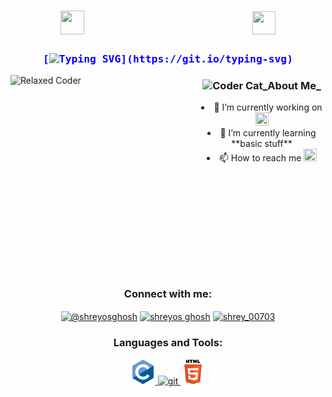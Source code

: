 <!--- profile under construction
 <div><p align="center"><img src="https://media3.giphy.com/media/S5JSwmQYHOGMo/giphy.gif?cid=ecf05e47m4amwi8wbrga0o8c1kq8y9mif4czsrcgx5mjruqm&rid=giphy.gif&ct=s" height=190px width=255px />
  </p></div>--->

<h1 style="text-align:center;font-family:Helvetica; color: white; " align="center">
  <img src="https://media3.giphy.com/media/O7idAw0IBgPWB5pMhT/giphy.gif?cid=790b7611f75bb1f3fe83e4092b0f3c0dc34dd974106f227a&rid=giphy.gif&ct=s" width="38" height="38" frameBorder="0">
  I'm Shreyos Ghosh
  <img src="https://i.giphy.com/media/tJ8BAfobT0piXEwdW1/giphy.webp" width="37" height="37" frameBorder="0">
</h1>


<h3 style="text-align: center; color:#0400ff;font-family:monospace; "align="center">
<span class="auto-type"></span>
 
[![Typing SVG](https://readme-typing-svg.herokuapp.com?duration=4900&color=00F7F3&center=true&width=500&lines=Aspiring+Developer_;UG+at+JIS+UNIVERSITY_;Content+Creater_;Beginner+at+SFML_)](https://git.io/typing-svg)
</h3>

<!---Body starts here--->

<body>
 <div><img align="left" src="https://media4.giphy.com/media/R03zWv5p1oNSQd91EP/giphy.gif?cid=790b76119e9e14997839c4383da6606fb5befea40a39170a&rid=giphy.gif&ct=g" alt="Relaxed Coder" width="300" height="300"/></div>

</body>

<h3 align="center"><b><img src="https://media4.giphy.com/media/k76eCxLAYwyjyFXClf/giphy.gif?cid=ecf05e47sg1h99p26v8wub6qpykho2i36l1622miyiar5vab&rid=giphy.gif&ct=s" alt="Coder Cat" width=25px height=25px/>_About Me_</b></h3>
<!--- adopted markdown --->


<li align="center">🔭 I’m currently working on <img src="https://linksharing.samsungcloud.com/ccvhVKn4Uk90" width="21" height="21" href="https://github.com/Shreyosgit/Snake-Game"</li>

<li align="center">🌱 I’m currently learning **basic stuff**</li>

<li align="center">📫 How to reach me <img src="https://logodownload.org/wp-content/uploads/2018/03/gmail-logo-16.png" width="21" height="20" href="https:www.shreyosghosh279@gmail.com"</li>
<br/>
<br/>
<br/>
<br/>
<br/>
<br/>
<br/>
<br/>
<br/>
<br/>
<br/>
<h3 align="center">Connect with me:</h3>
<p align="center">
<a href="https://twitter.com/@shreyosghosh" target="blank"><img align="center" src="https://raw.githubusercontent.com/rahuldkjain/github-profile-readme-generator/master/src/images/icons/Social/twitter.svg" alt="@shreyosghosh" height="30" width="40" /></a>
<a href="https://linkedin.com/in/shreyos ghosh" target="blank"><img align="center" src="https://raw.githubusercontent.com/rahuldkjain/github-profile-readme-generator/master/src/images/icons/Social/linked-in-alt.svg" alt="shreyos ghosh" height="30" width="40" /></a>
<a href="https://instagram.com/shrey_00703" target="blank"><img align="center" src="https://raw.githubusercontent.com/rahuldkjain/github-profile-readme-generator/master/src/images/icons/Social/instagram.svg" alt="shrey_00703" height="30" width="40" /></a>
</p>
<h3 align="center">Languages and Tools:</h3>
<p align="center"> <a href="https://www.cprogramming.com/" target="_blank" rel="noreferrer"> <img src="https://raw.githubusercontent.com/devicons/devicon/master/icons/c/c-original.svg" alt="c" width="40" height="40"/> </a> <a href="https://git-scm.com/" target="_blank" rel="noreferrer"> <img src="https://www.vectorlogo.zone/logos/git-scm/git-scm-icon.svg" alt="git" width="40" height="40"/> </a> <a href="https://www.w3.org/html/" target="_blank" rel="noreferrer"> <img src="https://raw.githubusercontent.com/devicons/devicon/master/icons/html5/html5-original-wordmark.svg" alt="html5" width="40" height="40"/> </a> </p>

